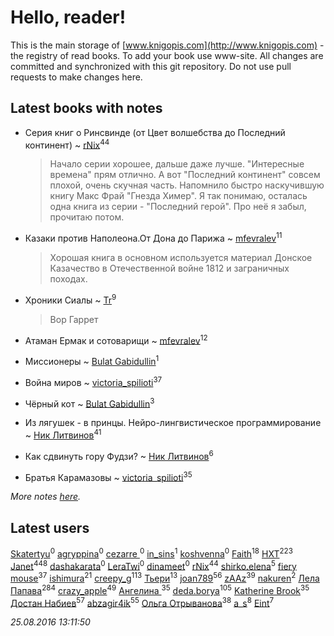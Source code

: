 # Hello, reader!
This is the main storage of [www.knigopis.com](http://www.knigopis.com) - the registry of read books.
To add your book use www-site. All changes are committed and synchronized with this git repository.
Do not use pull requests to make changes here.


## Latest books with notes
* Серия книг о Ринсвинде (от Цвет волшебства до Последний континент) ~ [rNix](users/115/115622071-twitter)<sup>44</sup>
    > Начало серии хорошее, дальше даже лучше. "Интересные времена" прям отлично. 
    > А вот "Последний континент" совсем плохой, очень скучная часть. Напомнило быстро наскучившую книгу Макс Фрай "Гнезда Химер".
    > Я так понимаю, осталась одна книга из серии - "Последний герой". Про неё я забыл, прочитаю потом.

* Казаки против Наполеона.От Дона до Парижа ~ [mfevralev](users/140/140966150-vkontakte)<sup>11</sup>
    > Хорошая книга в основном используется материал Донское Казачество в Отечественной войне 1812 и заграничных походах.

* Хроники Сиалы ~ [Tr](users/122/12282474-vkontakte)<sup>9</sup>
    > Вор Гаррет

* Атаман Ермак и сотоварищи ~ [mfevralev](users/140/140966150-vkontakte)<sup>12</sup>

* Миссионеры ~ [Bulat Gabidullin](users/150/1503854-vkontakte)<sup>1</sup>

* Война миров ~ [victoria_spilioti](users/219/219259003-vkontakte)<sup>37</sup>

* Чёрный кот ~ [Bulat Gabidullin](users/150/1503854-vkontakte)<sup>3</sup>

* Из лягушек - в принцы. Нейро-лингвистическое программирование ~ [Ник Литвинов](users/lec/leczQ3Eya3-linkedin)<sup>41</sup>

* Как сдвинуть гору Фудзи? ~ [Ник Литвинов](users/lec/leczQ3Eya3-linkedin)<sup>6</sup>

* Братья Карамазовы ~ [victoria_spilioti](users/219/219259003-vkontakte)<sup>35</sup>


_More notes [here](latest_books_with_notes.md)._


## Latest users
[Skatertyu](users/118/1189210497755804-facebook)<sup>0</sup> [agryppina](users/345/34516284-vkontakte)<sup>0</sup> [cezarre ](users/109/109010364732001334157-google)<sup>0</sup> [in_sins](users/197/197885199-vkontakte)<sup>1</sup> [koshvenna](users/565/56506623-vkontakte)<sup>0</sup> [Faith](users/112/112366191289808901180-google)<sup>18</sup> [HXT](users/100/100002563462782-facebook)<sup>223</sup> [Janet](users/205/20565064-vkontakte)<sup>448</sup> [dashakarata](users/446/4468151-vkontakte)<sup>0</sup> [LeraTwi](users/116/1167824956614242-facebook)<sup>0</sup> [dinameet](users/457/45786870-vkontakte)<sup>0</sup> [rNix](users/115/115622071-twitter)<sup>44</sup> [shirko.elena](users/100/100001858801764-facebook)<sup>5</sup> [fiery mouse](users/105/105852303950227831814-google)<sup>37</sup> [ishimura](users/157/15716698-vkontakte)<sup>21</sup> [creepy_g](users/747/74743045-vkontakte)<sup>113</sup> [Тьери](users/872/87255457-vkontakte)<sup>13</sup> [joan789](users/240/2401650-vkontakte)<sup>56</sup> [zAAz](users/202/202248233-vkontakte)<sup>39</sup> [nakuren](users/351/3517945-vkontakte)<sup>2</sup> [Лела Папава](users/761/76187635-vkontakte)<sup>284</sup> [crazy_apple](users/495/49559930-vkontakte)<sup>49</sup> [Ангелина ](users/142/142301319-vkontakte)<sup>35</sup> [deda.borya](users/111/111002996-vkontakte)<sup>105</sup> [Katherine Brook](users/243/243400378-vkontakte)<sup>35</sup> [Достан Набиев](users/175/17512464403843660334-mailru)<sup>57</sup> [abzagir4ik](users/362/3621623-vkontakte)<sup>55</sup> [Ольга Отрыванова](users/222/22240417-vkontakte)<sup>38</sup> [a_s](users/140/140262580-vkontakte)<sup>8</sup> [Eint](users/104/104733697409680897924-google)<sup>7</sup> 

_25.08.2016 13:11:50_
